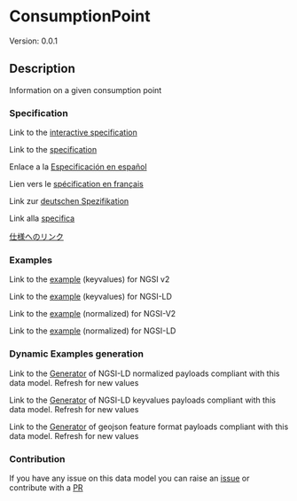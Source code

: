 # ConsumptionPoint
Version: 0.0.1

## Description 

Information on a given consumption point
### Specification

Link to the [interactive specification](https://swagger.lab.fiware.org/?url=https://smart-data-models.github.io/dataModel.Consumption/ConsumptionPoint/swagger.yaml)

Link to the [specification](https://github.com/smart-data-models/dataModel.Consumption/blob/master/ConsumptionPoint/doc/spec.md)

Enlace a la [Especificación en español](https://github.com/smart-data-models/dataModel.Consumption/blob/master/ConsumptionPoint/doc/spec_ES.md)

Lien vers le [spécification en français](https://github.com/smart-data-models/dataModel.Consumption/blob/master/ConsumptionPoint/doc/spec_FR.md)

Link zur [deutschen Spezifikation](https://github.com/smart-data-models/dataModel.Consumption/blob/master/ConsumptionPoint/doc/spec_DE.md)

Link alla [specifica](https://github.com/smart-data-models/dataModel.Consumption/blob/master/ConsumptionPoint/doc/spec_IT.md)

[仕様へのリンク](https://github.com/smart-data-models/dataModel.Consumption/blob/master/ConsumptionPoint/doc/spec_JA.md)
### Examples

Link to the [example](https://smart-data-models.github.io/dataModel.Consumption/ConsumptionPoint/examples/example.json) (keyvalues) for NGSI v2

Link to the [example](https://smart-data-models.github.io/dataModel.Consumption/ConsumptionPoint/examples/example.jsonld) (keyvalues) for NGSI-LD

Link to the [example](https://smart-data-models.github.io/dataModel.Consumption/ConsumptionPoint/examples/example-normalized.json) (normalized) for NGSI-V2

Link to the [example](https://smart-data-models.github.io/dataModel.Consumption/ConsumptionPoint/examples/example-normalized.jsonld) (normalized) for NGSI-LD
### Dynamic Examples generation

Link to the [Generator](https://smartdatamodels.org/extra/ngsi-ld_generator.php?schemaUrl=https://raw.githubusercontent.com/smart-data-models/dataModel.Consumption/master/ConsumptionPoint/schema.json&email=info@smartdatamodels.org) of NGSI-LD normalized payloads compliant with this data model. Refresh for new values

Link to the [Generator](https://smartdatamodels.org/extra/ngsi-ld_generator_keyvalues.php?schemaUrl=https://raw.githubusercontent.com/smart-data-models/dataModel.Consumption/master/ConsumptionPoint/schema.json&email=info@smartdatamodels.org) of NGSI-LD keyvalues payloads compliant with this data model. Refresh for new values

Link to the [Generator](https://smartdatamodels.org/extra/geojson_features_generator.php?schemaUrl=https://raw.githubusercontent.com/smart-data-models/dataModel.Consumption/master/ConsumptionPoint/schema.json&email=info@smartdatamodels.org) of geojson feature format payloads compliant with this data model. Refresh for new values
### Contribution

 If you have any issue on this data model you can raise an [issue](https://github.com/smart-data-models/dataModel.Consumption/issues)  or contribute with a [PR](https://github.com/smart-data-models/dataModel.Consumption/pulls)